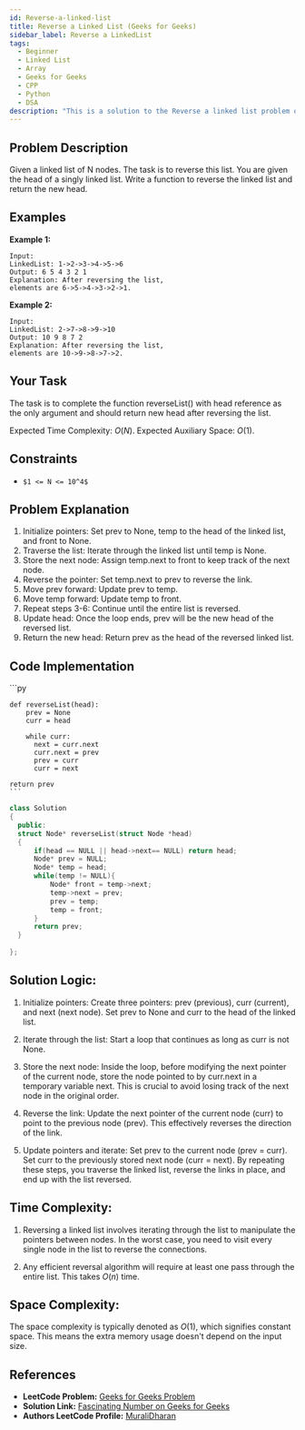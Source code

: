 ```yaml
---
id: Reverse-a-linked-list
title: Reverse a Linked List (Geeks for Geeks)
sidebar_label: Reverse a LinkedList 
tags:
  - Beginner
  - Linked List
  - Array
  - Geeks for Geeks
  - CPP
  - Python
  - DSA
description: "This is a solution to the Reverse a linked list problem on Geeks for Geeks."
---
```


## Problem Description

Given a linked list of N nodes. The task is to reverse this list.
You are given the head of a singly linked list. Write a function to reverse the linked list and return the new head.

## Examples

**Example 1:**
```
Input:
LinkedList: 1->2->3->4->5->6
Output: 6 5 4 3 2 1
Explanation: After reversing the list, 
elements are 6->5->4->3->2->1.
```

**Example 2:**
```
Input:
LinkedList: 2->7->8->9->10
Output: 10 9 8 7 2
Explanation: After reversing the list,
elements are 10->9->8->7->2.
```

## Your Task

The task is to complete the function reverseList() with head reference as the only argument and should return new head after reversing the list.

Expected Time Complexity: $O(N)$.
Expected Auxiliary Space: $O(1)$.

## Constraints

- `$1 <= N <= 10^4$`

## Problem Explanation

1. Initialize pointers: Set prev to None, temp to the head of the linked list, and front to None.
2. Traverse the list: Iterate through the linked list until temp is None.
3. Store the next node: Assign temp.next to front to keep track of the next node.
4. Reverse the pointer: Set temp.next to prev to reverse the link.
5. Move prev forward: Update prev to temp.
6. Move temp forward: Update temp to front.
7. Repeat steps 3-6: Continue until the entire list is reversed.
8. Update head: Once the loop ends, prev will be the new head of the reversed list.
9. Return the new head: Return prev as the head of the reversed linked list.

## Code Implementation

<Tabs>
  <TabItem value="Python" label="Python" default>
  <SolutionAuthor name="@ngmuraqrdd"/>
  ```py
  
  	def reverseList(head):
		prev = None
        curr = head

        while curr:
          next = curr.next
          curr.next = prev
          prev = curr
          curr = next

    return prev
	```

  </TabItem>
  <TabItem value="C++" label="C++">
  <SolutionAuthor name="@ngmuraqrdd"/>

  ```cpp
  class Solution
{
    public:
    struct Node* reverseList(struct Node *head)
    {
        if(head == NULL || head->next== NULL) return head;
        Node* prev = NULL;
        Node* temp = head;
        while(temp != NULL){
            Node* front = temp->next;
            temp->next = prev;
            prev = temp;
            temp = front;
        }
        return prev;
    }
    
};
```

  </TabItem>  
</Tabs>

## Solution Logic:

1. Initialize pointers: Create three pointers: prev (previous), curr (current), and next (next node).
Set prev to None and curr to the head of the linked list.

2. Iterate through the list: Start a loop that continues as long as curr is not None.

3. Store the next node: Inside the loop, before modifying the next pointer of the current node, store the node pointed to by curr.next in a temporary variable next. This is crucial to avoid losing track of the next node in the original order.

4. Reverse the link: Update the next pointer of the current node (curr) to point to the previous node (prev). This effectively reverses the direction of the link.

5. Update pointers and iterate: Set prev to the current node (prev = curr).
Set curr to the previously stored next node (curr = next).
By repeating these steps, you traverse the linked list, reverse the links in place, and end up with the list reversed.

## Time Complexity:

1. Reversing a linked list involves iterating through the list to manipulate the pointers between nodes. In the worst case, you need to visit every single node in the list to reverse the connections.

2. Any efficient reversal algorithm will require at least one pass through the entire list. This takes $O(n)$ time.

## Space Complexity:

The space complexity is typically denoted as $O(1)$, which signifies constant space. This means the extra memory usage doesn't depend on the input size.

## References

- **LeetCode Problem:** [Geeks for Geeks Problem](https://www.geeksforgeeks.org/problems/reverse-a-linked-list/1?itm_source=geeksforgeeks&itm_medium=article&itm_campaign=bottom_sticky_on_article)
- **Solution Link:** [Fascinating Number on Geeks for Geeks](https://www.geeksforgeeks.org/reverse-a-linked-list/)
- **Authors LeetCode Profile:** [MuraliDharan](https://www.geeksforgeeks.org/user/ngmuraqrdd/)
